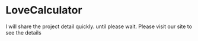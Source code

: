 # LoveCalculator

I will share the project detail quickly. until please wait. Please visit our
site to see the details
